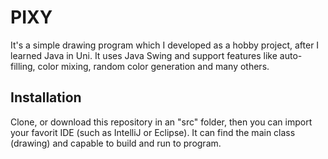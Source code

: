 # PIXY
It's a simple drawing program which I developed as a hobby project, after I learned Java in Uni. It uses Java Swing and support features like auto-filling, color mixing, random color generation and many others.

## Installation

Clone, or download this repository in an "src" folder, then you can import your favorit IDE (such as IntelliJ or Eclipse). It can find the main class (drawing) and capable to build and run to program.
